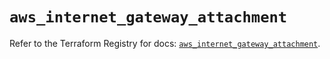 # `aws_internet_gateway_attachment`

Refer to the Terraform Registry for docs: [`aws_internet_gateway_attachment`](https://registry.terraform.io/providers/hashicorp/aws/6.13.0/docs/resources/internet_gateway_attachment).
